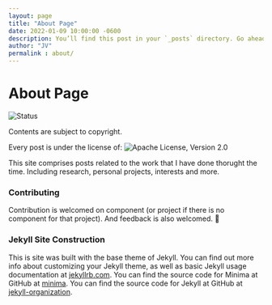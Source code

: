 ```yaml
---
layout: page
title: "About Page"
date: 2022-01-09 10:00:00 -0600
description: You’ll find this post in your `_posts` directory. Go ahead and edit it and re-build the site to see your changes. # Add post description (optional)
author: "JV"
permalink : about/
---
```


# About Page

<!--this only works for the nagiation page, makes a loop over and over the same page, do not know why.
{% for post in site.pages %}
<li> <a href="{{ page.url }}"> {{page.title}}</a> </li>
 {% endfor %} -->

![Status](https://img.shields.io/badge/Status-Active-green) <Status>

Contents are subject to copyright.

Every post is under the license of:
![Apache License, Version 2.0](https://img.shields.io/hexpm/l/plug?color=orange&label=License&style=flat-square)

This site comprises posts related to the work that I have done thorught the time. Including research, personal projects, interests and more.

### Contributing  <Reporting issues>
  <!--- If your README is long or you have some specific process or steps you want contributors to follow, consider creating a separate CONTRIBUTING.md file--->
Contribution is welcomed on component (or project if there is no component for that project). And feedback is also welcomed. :speech_balloon:

### Jekyll Site Construction

This is site was built with the base theme of Jekyll. You can find out more info about customizing your Jekyll theme, as well as basic Jekyll usage documentation at [jekyllrb.com](https://jekyllrb.com/).
You can find the source code for Minima at GitHub at [minima](https://github.com/jekyll/minima).
You can find the source code for Jekyll at GitHub at [jekyll-organization](https://github.com/jekyll).

<!--this block make a for loop for the hyperlinks of the posts in the static site.-->
